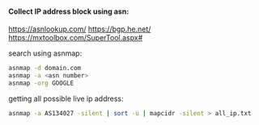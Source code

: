 
#### Collect IP address block using asn:
https://asnlookup.com/
https://bgp.he.net/
https://mxtoolbox.com/SuperTool.aspx#

search using asnmap:
```bash
asnmap -d domain.com
asnmap -a <asn number>
asnmap -org GOOGLE
```

getting all possible live ip address:
```bash
asnmap -a AS134027 -silent | sort -u | mapcidr -silent > all_ip.txt


```